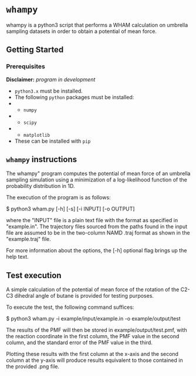 # `whampy`
whampy is a python3 script that performs a WHAM calculation on umbrella sampling datasets in order to obtain a potential of mean force.

## Getting Started

### Prerequisites

__Disclaimer:__ _program in development_

* `python3.x` must be installed.
* The following `python` packages must be installed:
* * `numpy`
* * `scipy`
* * `matplotlib`
* These can be installed with `pip`

## `whampy` instructions
The whampy" program computes the potential of mean force of an umbrella
sampling simulation using a minimization of a log-likelihood function of
the probability distribution in 1D. 

The execution of the program is as follows:

$ python3 wham.py [-h] [-s] [-i INPUT] [-o OUTPUT]

where the "INPUT" file is a plain text file with the format as specified
in "example.in".  The  trajectory  files sourced from the paths found in 
the input file are assumed to be in the two-column  NAMD .traj format as 
shown in the "example.traj" file. 

For more information about the options, the [-h] optional flag brings up
the help text.

## Test execution

A simple calculation of the potential of mean force of the rotation of
the C2-C3 dihedral angle of butane is provided for testing purposes.

To execute the test, the following command suffices:

$ python3 wham.py -i example/input/example.in -o example/output/test

The results of the PMF will then be stored in example/output/test.pmf,
with the reaction coordinate in the first column, the PMF value in the
second column, and the standard error of the PMF value in the third.

Plotting these results with the first column at the x-axis and the second
column at the y-axis will produce results equivalent to those contained
in the provided .png file.


